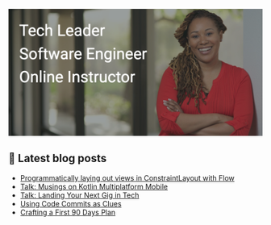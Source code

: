 ![Banner image for adavis GitHub profile](images/banner_image_github_profile_adavis.png)

## :notebook: Latest blog posts
<!-- BLOG-POST-LIST:START -->
- [Programmatically laying out views in ConstraintLayout with Flow](https://adavis.info/2021/03/programmatically-laying-out-views-in-constraintlayout-with-flow.html?utm_source=rss&utm_medium=rss&utm_campaign=programmatically-laying-out-views-in-constraintlayout-with-flow)
- [Talk: Musings on Kotlin Multiplatform Mobile](https://adavis.info/2021/01/talk-musings-on-kotlin-multiplatform-mobile.html?utm_source=rss&utm_medium=rss&utm_campaign=talk-musings-on-kotlin-multiplatform-mobile)
- [Talk: Landing Your Next Gig in Tech](https://adavis.info/2020/06/talk-landing-your-next-gig-in-tech.html?utm_source=rss&utm_medium=rss&utm_campaign=talk-landing-your-next-gig-in-tech)
- [Using Code Commits as Clues](https://adavis.info/2020/03/using-code-commits-as-clues.html?utm_source=rss&utm_medium=rss&utm_campaign=using-code-commits-as-clues)
- [Crafting a First 90 Days Plan](https://adavis.info/2019/11/crafting-a-first-90-days-plan.html?utm_source=rss&utm_medium=rss&utm_campaign=crafting-a-first-90-days-plan)
<!-- BLOG-POST-LIST:END -->